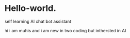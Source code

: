 # Hello-world.
self learning AI
chat bot
assistant

hi i am muhis and i am new in two coding but inthersted in AI 


